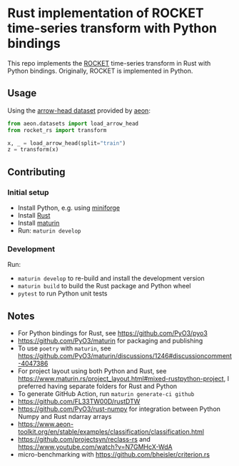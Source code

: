 # Rust implementation of ROCKET time-series transform with Python bindings

This repo implements the [ROCKET] time-series transform in Rust with Python bindings. Originally, ROCKET is implemented in Python.

[ROCKET]: https://github.com/angus924/rocket

## Usage

Using the [arrow-head dataset] provided by [aeon]:

```python
from aeon.datasets import load_arrow_head
from rocket_rs import transform

x, _ = load_arrow_head(split="train")
z = transform(x)
```

[arrow-head dataset]: https://timeseriesclassification.com/description.php?Dataset=ArrowHead
[aeon]: https://github.com/aeon-toolkit/aeon

## Contributing

### Initial setup

- Install Python, e.g. using [miniforge](https://github.com/conda-forge/miniforge)
- Install [Rust](https://www.rust-lang.org/tools/install)
- Install [maturin](https://www.maturin.rs/)
- Run: `maturin develop`

### Development

Run:

- `maturin develop` to re-build and install the development version
- `maturin build` to build the Rust package and Python wheel
- `pytest` to run Python unit tests

## Notes

- For Python bindings for Rust, see https://github.com/PyO3/pyo3
- https://github.com/PyO3/maturin for packaging and publishing
- To use `poetry` with `maturin`, see https://github.com/PyO3/maturin/discussions/1246#discussioncomment-4047386
- For project layout using both Python and Rust, see https://www.maturin.rs/project_layout.html#mixed-rustpython-project, I preferred having separate folders for Rust and Python
- To generate GitHub Action, run `maturin generate-ci github`
- https://github.com/FL33TW00D/rustDTW
- https://github.com/PyO3/rust-numpy for integration between Python Numpy and Rust ndarray arrays
- https://www.aeon-toolkit.org/en/stable/examples/classification/classification.html
- https://github.com/projectsyn/reclass-rs and https://www.youtube.com/watch?v=N7GMHcX-WdA
- micro-benchmarking with https://github.com/bheisler/criterion.rs
